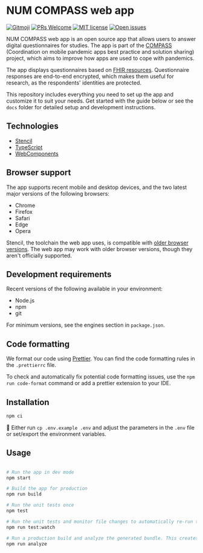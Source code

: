 # NUM COMPASS web app

[![Gitmoji](https://img.shields.io/badge/gitmoji-%20😜%20😍-FFDD67.svg?style=flat)](https://gitmoji.dev)
[![PRs Welcome](https://img.shields.io/badge/PRs-welcome-brightgreen.svg?style=flat)](http://makeapullrequest.com)
[![MIT license](https://img.shields.io/badge/License-MIT-blue.svg)](https://opensource.org/licenses/MIT)
[![Open issues](https://img.shields.io/github/issues/NUMde/compass-numapp-web?style=flat)](https://github.com/NUMde/compass-numapp-web/issues)

NUM COMPASS web app is an open source app that allows users to answer digital questionnaires for studies. The app is part of the [COMPASS](https://num-compass.science/en/compass/profile/) (Coordination on mobile pandemic apps best practice and solution sharing) project, which aims to improve how apps are used to cope with pandemics.

The app displays questionnaires based on [FHIR resources](https://www.hl7.org/fhir/questionnaire.html). Questionnaire responses are end-to-end encrypted, which makes them useful for research, as the respondents' identities are protected.

This repository includes everything you need to set up the app and customize it to suit your needs. Get started with the guide below or see the `docs` folder for detailed setup and development instructions.

## Technologies

- [Stencil](https://stenciljs.com/)
- [TypeScript](https://www.typescriptlang.org/)
- [WebComponents](https://www.webcomponents.org/)

## Browser support

The app supports recent mobile and desktop devices, and the two latest major versions of the following browsers:

- Chrome
- Firefox
- Safari
- Edge
- Opera

Stencil, the toolchain the web app uses, is compatible with [older browser versions](https://stenciljs.com/docs/browser-support). The web app may work with older browser versions, though they aren't officially supported.

## Development requirements

Recent versions of the following available in your environment:

- Node.js
- npm
- git

For minimum versions, see the engines section in `package.json`.

## Code formatting

We format our code using [Prettier](https://prettier.io/). You can find the code formatting rules in the `.prettierrc` file.

To check and automatically fix potential code formatting issues, use the `npm run code-format` command or add a prettier extension to your IDE.

## Installation

```sh
npm ci
```

🔧 Either run `cp .env.example .env` and adjust the parameters in the `.env` file or set/export the environment variables.

## Usage

```sh

# Run the app in dev mode
npm start

# Build the app for production
npm run build

# Run the unit tests once
npm test

# Run the unit tests and monitor file changes to automatically re-run the tests during development
npm run test:watch

# Run a production build and analyze the generated bundle. This creates a stats.html file in the root directory.
npm run analyze
```

